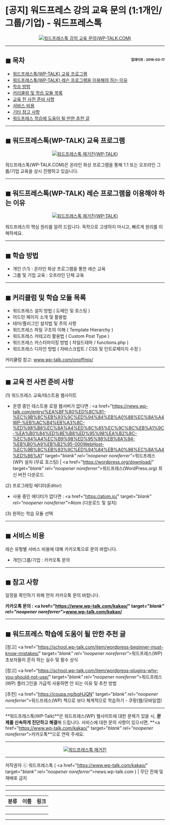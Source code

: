 # [공지] 워드프레스 강의 교육 문의 (1:1개인/그룹/기업) - 워드프레스톡

<center><a href="https://www.wp-talk.com/kakao/" target="_blank" rel="noopener noreferrer"_><img src="https://hellotblog.files.wordpress.com/2019/03/wptalk-tutor-lesson-01-300x300.png" style="max-width:100%;" alt="워드프레스톡 강의 교육 문의(WP-TALK.COM)"></a></center>

<!-- <a name="index"></a> -->
***
## ◼︎ 목차 <span style="font-size:0.5em; float:right; padding:0.5em 0 0;">업데이트 : 2019-03-17</span>

- [워드프레스톡(WP-TALK) 교육 프로그램](#index-00)
- [워드프레스톡(WP-TALK) 레슨 프로그램을 이용해야 하는 이유](#index-01)
- [학습 방법](#index-02)
- [커리큘럼 및 학습 모듈 목록](#index-03)
- [교육 전 사전 준비 사항](#index-04)
- [서비스 비용](#index-05)
- [기타 참고 사항](#index-06)
- [워드프레스 학습에 도움이 될 만한 추천 글](#recommendation)

<!-- <a name="index-00"></a> -->
***
## ◼︎ 워드프레스톡(WP-TALK) 교육 프로그램

<center><a href="https://www.wp-talk.com/kakao/" target="_blank" rel="noopener noreferrer"_><img src="https://hellotblog.files.wordpress.com/2018/11/wptalk-logo-150x150.png" style="max-width:100%;" alt="워드프레스톡 매거진(WP-TALK)"></a></center>

워드프레스톡(WP-TALK.COM)은 온라인 화상 프로그램을 통해 1:1 또는 오프라인 그룹/기업 교육을 상시 진행하고 있습니다.

<!-- <a name="index-01"></a> -->
***
## ◼︎ 워드프레스톡(WP-TALK) 레슨 프로그램을 이용해야 하는 이유

<center><a href="https://www.wp-talk.com/lesson/" target="_blank" rel="noopener noreferrer"_><img src="https://hellotblog.files.wordpress.com/2019/03/classroom-online-wptalk-00-800x500.png" style="max-width:100%;" alt="워드프레스톡 매거진(WP-TALK)"></a></center>

워드프레스의 핵심 원리를 알려 드립니다.
독학으로 고생하지 마시고, 빠르게 원리를 이해하세요.

<!-- <a name="index-02"></a> -->
***
## ◼︎ 학습 방법

- 개인 (1:1) : 온라인 화상 프로그램을 통한 레슨 교육
- 그룹 및 기업 교육 : 오프라인 단체 교육

<!-- <a name="index-03"></a> -->
***
## ◼︎ 커리큘럼 및 학습 모듈 목록

- 워드프레스 설치 방법 ( 도메인 및 호스팅 )
- 어드민 페이지 소개 및 활용법
- 테마/플러그인 설치법 및 주의 사항
- 워드프레스 파일 구조의 이해 ( Template Hierarchy )
- 워드프레스 카테고리 활용법 ( Custom Post Type )
- 워드프레스 커스터마이징 방법 ( 차일드테마 / functions.php )
- 워드프레스 디자인 방법 ( 자바스크립트 / CSS 및 인트로페이지 수정 )

커리큘럼 참고: www.wp-talk.com/onoffmix/

<!-- <a name="index-04"></a> -->
***
## ◼︎ 교육 전 사전 준비 사항

(1) 워드프레스 교육/테스트용 웹사이트

- 운영 중인 테스트용 로컬 웹서버가 없다면 : <a href="https://news.wp-talk.com/entry/%EA%BF%80%ED%8C%81-%EC%9B%8C%EB%93%9C%ED%94%84%EB%A0%88%EC%8A%A4WP-%EB%AC%B4%EB%A3%8C-%ED%98%B8%EC%8A%A4%ED%8C%85%EC%9C%BC%EB%A1%9C-%EA%B0%84%ED%8E%B8%ED%95%98%EA%B2%8C-%EC%84%A4%EC%B9%98%ED%95%98%EB%8A%94-%EB%B0%A9%EB%B2%95-000WebHost-%EC%9B%8C%EB%93%9C%ED%94%84%EB%A0%88%EC%8A%A4%ED%86%A1" target="_blank" rel="noopener noreferrer"_>워드프레스(WP) 설치 (무료 호스팅)</a> | <a href="https://wordpress.org/download/" target="_blank" rel="noopener noreferrer"_>워드프레스(WordPress.org) 최신 버전 다운로드</a>

(2) 프로그래밍 에디터(Editor)

- 사용 중인 에디터가 없다면 : <a href="https://atom.io/" target="_blank" rel="noopener noreferrer"_>Atom (다운로드 및 설치)</a>

(3) 원하는 학습 모듈 선택

<!-- <a name="index-05"></a> -->
***
## ◼︎ 서비스 비용

레슨 유형별 서비스 비용에 대해 카카오톡으로 문의 바랍니다.

- 개인/그룹/기업 : 카카오톡 문의

<!-- <a name="index-06"></a> -->
***
## ◼︎ 참고 사항

일정을 확인하기 위해 먼저 카카오톡 문의 바랍니다.

**카카오톡 문의 : <a href="https://www.wp-talk.com/kakao/" target="_blank" rel="noopener noreferrer"_>www.wp-talk.com/kakao/</a>**

<!-- <a name="recommendation"></a> -->
***
## ◼︎ 워드프레스 학습에 도움이 될 만한 추천 글

[참고] <a href="https://school.wp-talk.com/item/wordpress-beginner-must-know-mistakes/" target="_blank" rel="noopener noreferrer"_>워드프레스(WP) 초보자들이 흔히 하는 실수 및 필수 상식</a>

[참고] <a href="https://school.wp-talk.com/item/wordpress-plugins-why-you-should-not-use/" target="_blank" rel="noopener noreferrer"_>워드프레스(WP) 플러그인을 가급적 사용하면 안 되는 이유 및 추천 방법</a>

[추천] <a href="https://coupa.ng/bgHJQN" target="_blank" rel="noopener noreferrer"_>워드프레스(WP) 책으로 보다 체계적으로 학습하기 - 쿠팡(웹/모바일앱)</a>

***
**워드프레스톡(WP-Talk)**은 워드프레스(WP) 웹사이트에 대한 문제가 있을 시, **문제를 신속하게 진단하고 해결**해 드립니다. 서비스에 대한 문의 사항이 있으시면, **<a href="https://www.wp-talk.com/kakao/" target="_blank" rel="noopener noreferrer"_>카카오톡</a>**으로 연락 주세요.

***
<center><a href="https://www.wp-talk.com/kakao/" target="_blank" rel="noopener noreferrer"_><img src="https://hellotblog.files.wordpress.com/2018/11/wptalk-logo-966x200.png" style="max-width:100%;" alt="워드프레스톡 매거진"></a></center>

***
저작권자 ⓒ 워드프레스톡 ( <a href="https://www.wp-talk.com/kakao/" target="_blank" rel="noopener noreferrer"_>news.wp-talk.com</a> ) | 무단 전재 및 재배포 금지

***


***
|분류|이름|링크|
|:-:|:-:|:-:|
||||
||||
||||
||||

***
